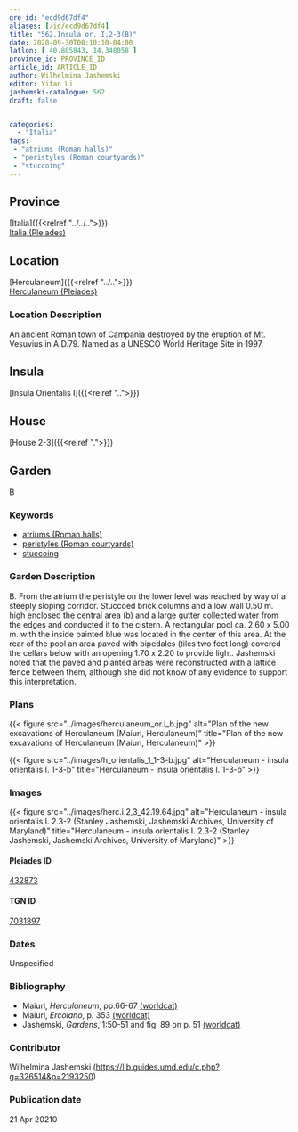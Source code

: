 ```yaml
---
gre_id: "ecd9d67df4"
aliases: [/id/ecd9d67df4]
title: "562.Insula or. I.2-3(B)"
date: 2020-09-30T00:10:10-04:00
latlon: [ 40.805843, 14.348058 ]
province_id: PROVINCE_ID
article_id: ARTICLE_ID
author: Wilhelmina Jashemski
editor: Yifan Li
jashemski-catalogue: 562
draft: false


categories:
  - "Italia"
tags:
 - "atriums (Roman halls)"
 - "peristyles (Roman courtyards)"
 - "stuccoing"
---
```


## Province

[Italia]({{<relref "../../..">}}) \
[Italia (Pleiades)](https://pleiades.stoa.org/places/1052)

## Location

 [Herculaneum]({{<relref "../..">}}) \
 [Herculaneum (Pleiades)](https://pleiades.stoa.org/places/432873)


### Location Description
An ancient Roman town of Campania destroyed by the eruption of Mt. Vesuvius in A.D.79. Named as a UNESCO World Heritage Site in 1997.

## Insula
[Insula Orientalis I]({{<relref "..">}})
## House
[House 2-3]({{<relref ".">}})
## Garden
B


### Keywords
- [atriums (Roman halls)](http://vocab.getty.edu/page/aat/300004097)
- [peristyles (Roman courtyards)](http://vocab.getty.edu/page/aat/300080971)
- [stuccoing](http://vocab.getty.edu/page/aat/300053875)


### Garden Description
B. From the atrium the peristyle on the lower level was reached by way of a steeply sloping corridor. Stuccoed brick columns and a low wall 0.50 m. high enclosed the central area (b) and a large gutter collected water from the edges and conducted it to the cistern. A rectangular pool ca. 2.60 x 5.00 m. with the inside painted blue was located in the center of this area. At the rear of the pool an area paved with bipedales (tiles two feet long) covered the cellars below with an opening 1.70 x 2.20 to provide light. Jashemski noted that the paved and planted areas were reconstructed with a lattice fence between them, although she did not know of any evidence to support this interpretation.

### Plans
{{< figure src="../images/herculaneum_or.i_b.jpg" alt="Plan of the new excavations of Herculaneum (Maiuri, Herculaneum)" title="Plan of the new excavations of Herculaneum (Maiuri, Herculaneum)" >}}

{{< figure src="../images/h_orientalis_1_1-3-b.jpg" alt="Herculaneum - insula orientalis I. 1-3-b" title="Herculaneum - insula orientalis I. 1-3-b" >}}

### Images
{{< figure src="../images/herc.i.2,3_42.19.64.jpg" alt="Herculaneum - insula orientalis I. 2.3-2 (Stanley Jashemski, Jashemski Archives, University of Maryland)" title="Herculaneum - insula orientalis I. 2.3-2 (Stanley Jashemski, Jashemski Archives, University of Maryland)" >}}

#### Pleiades ID
[432873](https://pleiades.stoa.org/places/432873)

#### TGN ID
[7031897](http://vocab.getty.edu/page/tgn/7031897)

### Dates
Unspecified

### Bibliography
* Maiuri, *Herculaneum*, pp.66-67 [(worldcat)](http://www.worldcat.org/oclc/1107784297)
* Maiuri, *Ercolano*, p. 353 [(worldcat)](http://www.worldcat.org/oclc/490581395)
* Jashemski, *Gardens*, 1:50-51 and fig. 89 on p. 51 [(worldcat)](http://www.worldcat.org/oclc/1029851777)


### Contributor
Wilhelmina Jashemski (https://lib.guides.umd.edu/c.php?g=326514&p=2193250)

### Publication date

21 Apr 20210
